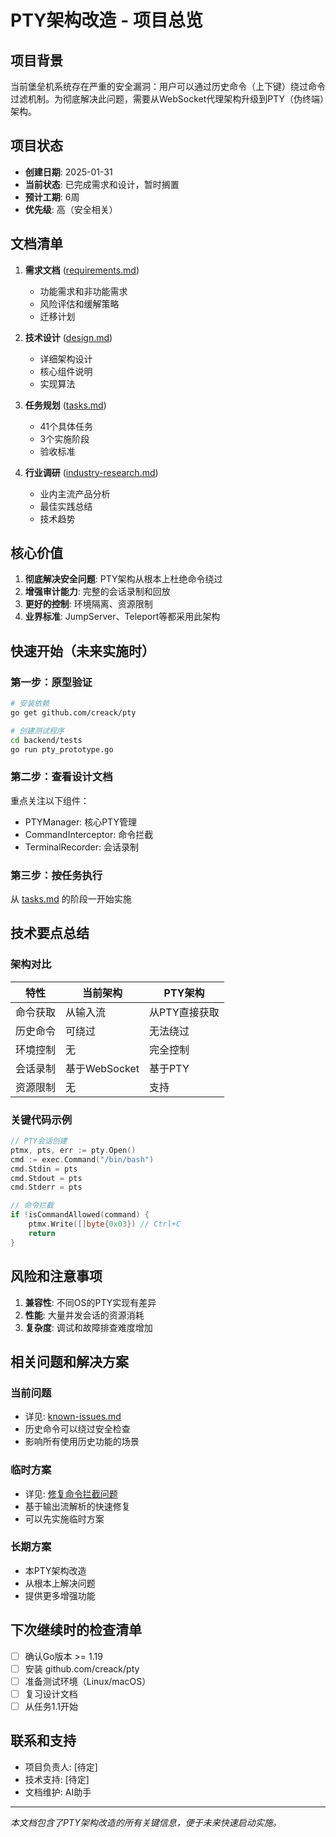 # PTY架构改造 - 项目总览

## 项目背景
当前堡垒机系统存在严重的安全漏洞：用户可以通过历史命令（上下键）绕过命令过滤机制。为彻底解决此问题，需要从WebSocket代理架构升级到PTY（伪终端）架构。

## 项目状态
- **创建日期**: 2025-01-31
- **当前状态**: 已完成需求和设计，暂时搁置
- **预计工期**: 6周
- **优先级**: 高（安全相关）

## 文档清单
1. **需求文档** ([requirements.md](./requirements.md))
   - 功能需求和非功能需求
   - 风险评估和缓解策略
   - 迁移计划

2. **技术设计** ([design.md](./design.md))
   - 详细架构设计
   - 核心组件说明
   - 实现算法

3. **任务规划** ([tasks.md](./tasks.md))
   - 41个具体任务
   - 3个实施阶段
   - 验收标准

4. **行业调研** ([industry-research.md](../修复命令拦截问题/industry-research.md))
   - 业内主流产品分析
   - 最佳实践总结
   - 技术趋势

## 核心价值
1. **彻底解决安全问题**: PTY架构从根本上杜绝命令绕过
2. **增强审计能力**: 完整的会话录制和回放
3. **更好的控制**: 环境隔离、资源限制
4. **业界标准**: JumpServer、Teleport等都采用此架构

## 快速开始（未来实施时）

### 第一步：原型验证
```bash
# 安装依赖
go get github.com/creack/pty

# 创建测试程序
cd backend/tests
go run pty_prototype.go
```

### 第二步：查看设计文档
重点关注以下组件：
- PTYManager: 核心PTY管理
- CommandInterceptor: 命令拦截
- TerminalRecorder: 会话录制

### 第三步：按任务执行
从 [tasks.md](./tasks.md) 的阶段一开始实施

## 技术要点总结

### 架构对比
| 特性 | 当前架构 | PTY架构 |
|-----|---------|---------|
| 命令获取 | 从输入流 | 从PTY直接获取 |
| 历史命令 | 可绕过 | 无法绕过 |
| 环境控制 | 无 | 完全控制 |
| 会话录制 | 基于WebSocket | 基于PTY |
| 资源限制 | 无 | 支持 |

### 关键代码示例
```go
// PTY会话创建
ptmx, pts, err := pty.Open()
cmd := exec.Command("/bin/bash")
cmd.Stdin = pts
cmd.Stdout = pts
cmd.Stderr = pts

// 命令拦截
if !isCommandAllowed(command) {
    ptmx.Write([]byte{0x03}) // Ctrl+C
    return
}
```

## 风险和注意事项
1. **兼容性**: 不同OS的PTY实现有差异
2. **性能**: 大量并发会话的资源消耗
3. **复杂度**: 调试和故障排查难度增加

## 相关问题和解决方案

### 当前问题
- 详见: [known-issues.md](../修复命令拦截问题/known-issues.md)
- 历史命令可以绕过安全检查
- 影响所有使用历史功能的场景

### 临时方案
- 详见: [修复命令拦截问题](../修复命令拦截问题/)
- 基于输出流解析的快速修复
- 可以先实施临时方案

### 长期方案
- 本PTY架构改造
- 从根本上解决问题
- 提供更多增强功能

## 下次继续时的检查清单
- [ ] 确认Go版本 >= 1.19
- [ ] 安装 github.com/creack/pty
- [ ] 准备测试环境（Linux/macOS）
- [ ] 复习设计文档
- [ ] 从任务1.1开始

## 联系和支持
- 项目负责人: [待定]
- 技术支持: [待定]
- 文档维护: AI助手

---
*本文档包含了PTY架构改造的所有关键信息，便于未来快速启动实施。*